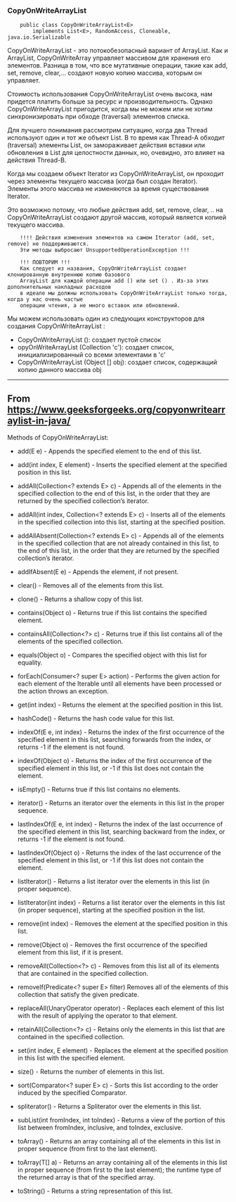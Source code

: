 ### CopyOnWriteArrayList

        public class CopyOnWriteArrayList<E>
            implements List<E>, RandomAccess, Cloneable, java.io.Serializable

CopyOnWriteArrayList - это потокобезопасный вариант of ArrayList. Как и ArrayList,
CopyOnWriteArray управляет массивом для хранения его элементов. Разница в том, что
все мутативные операции, такие как add, set, remove, clear,... создают новую копию
массива, которым он управляет.

Стоимость использования CopyOnWriteArrayList очень высока, нам придется платить больше
за ресурс и производительность. Однако CopyOnWriteArrayList пригодится, когда мы не можем
или не хотим синхронизировать при обходе (traversal) элементов списка.

Для лучшего понимания рассмотрим ситуацию, когда два Thread используют один и тот же объект
List. В то время как Thread-A обходит (traversal) элементы List, он замораживает действия
вставки или обновления в List для целостности данных, но, очевидно, это влияет на действия
Thread-B.

Когда мы создаем объект Iterator из CopyOnWriteArrayList, он проходит через элементы текущего
массива (когда был создан Iterator). Элементы этого массива не изменяются за время существования
Iterator.

Это возможно потому, что любые действия add, set, remove, clear, .. на CopyOnWriteArrayList создают
другой массив, который является копией текущего массива.

        !!!! Действия изменения элементов на самом Iterator (add, set, remove) не поддерживаются.
        Эти методы выбросают UnsupportedOperationException !!!

        !!! ПОВТОРИМ !!!
        Как следует из названия, CopyOnWriteArrayList создает клонированную внутреннюю копию базового
        ArrayList для каждой операции add () или set () . Из-за этих дополнительных накладных расходов
        в идеале мы должны использовать CopyOnWriteArrayList только тогда, когда у нас очень частые
        операции чтения, а не много вставок или обновлений.

Мы можем использовать один из следующих конструкторов для создания CopyOnWriteArrayList :
- CopyOnWriteArrayList (): создает пустой список
- opyOnWriteArrayList (Collection 'c'): создает список, инициализированный со всеми элементами в 'c'
- CopyOnWriteArrayList (Object [] obj): создает список, содержащий копию данного массива obj

---
From https://www.geeksforgeeks.org/copyonwritearraylist-in-java/
---

Methods of CopyOnWriteArrayList:

- add(E e) - Appends the specified element to the end of this list.
- add(int index, E element) - Inserts the specified element at the specified position in this list.
- addAll(Collection<? extends E> c) - Appends all of the elements in the specified collection to the
  end of this list, in the order that they are returned by the specified collection’s iterator.

- addAll(int index, Collection<? extends E> c) - Inserts all of the elements in the specified collection
  into this list, starting at the specified position.

- addAllAbsent(Collection<? extends E> c) - Appends all of the elements in the specified collection that
  are not already contained in this list, to the end of this list, in the order that they are returned by
  the specified collection’s iterator.

- addIfAbsent(E e) - Appends the element, if not present.
- clear() - Removes all of the elements from this list.
- clone() - Returns a shallow copy of this list.
- contains(Object o) - Returns true if this list contains the specified element.
- containsAll(Collection<?> c) - Returns true if this list contains all of the elements of the
  specified collection.

- equals(Object o) - Compares the specified object with this list for equality.
- forEach(Consumer<? super E> action) - Performs the given action for each element of the Iterable
  until all elements have been processed or the action throws an exception.
- get(int index) - Returns the element at the specified position in this list.
- hashCode() - Returns the hash code value for this list.
- indexOf(E e, int index) - Returns the index of the first occurrence of the specified element in
  this list, searching forwards from the index, or returns -1 if the element is not found.

- indexOf(Object o) - Returns the index of the first occurrence of the specified element in this
  list, or -1 if this list does not contain the element.

- isEmpty() - Returns true if this list contains no elements.
- iterator() - Returns an iterator over the elements in this list in the proper sequence.
- lastIndexOf(E e, int index) - Returns the index of the last occurrence of the specified element
  in this list, searching backward from the index, or returns -1 if the element is not found.

- lastIndexOf(Object o)	- Returns the index of the last occurrence of the specified element in this
  list, or -1 if this list does not contain the element.

- listIterator() - Returns a list iterator over the elements in this list (in proper sequence).
- listIterator(int index) - Returns a list iterator over the elements in this list (in proper sequence),
  starting at the specified position in the list.

- remove(int index) - Removes the element at the specified position in this list.
- remove(Object o) - Removes the first occurrence of the specified element from this list, if it is present.
- removeAll(Collection<?> c) - Removes from this list all of its elements that are contained in the
  specified collection.

- removeIf(Predicate<? super E> filter)	Removes all of the elements of this collection that satisfy
  the given predicate.

- replaceAll(UnaryOperator<E> operator) - Replaces each element of this list with the result of applying
  the operator to that element.

- retainAll(Collection<?> c) - Retains only the elements in this list that are contained in the specified
  collection.

- set(int index, E element) - Replaces the element at the specified position in this list with the
  specified element.

- size() - Returns the number of elements in this list.
- sort(Comparator<? super E> c) - Sorts this list according to the order induced by the specified Comparator.
- spliterator() - Returns a Spliterator over the elements in this list.
- subList(int fromIndex, int toIndex) - Returns a view of the portion of this list between fromIndex,
  inclusive, and toIndex, exclusive.

- toArray() - Returns an array containing all of the elements in this list in proper sequence
  (from first to the last element).

- toArray(T[] a) - Returns an array containing all of the elements in this list in proper sequence
  (from first to the last element); the runtime type of the returned array is that of the specified array.

- toString() - Returns a string representation of this list.
